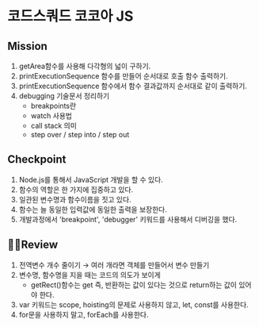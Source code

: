 # 코드스쿼드 코코아 JS
## Mission
1. getArea함수를 사용해 다각형의 넓이 구하기.
2. printExecutionSequence 함수를 만들어 순서대로 호출 함수 출력하기.
3. printExecutionSequence 함수에서 함수 결과값까지 순서대로 같이 출력하기.
4. debugging 기술문서 정리하기
   + breakpoints란 
   + watch 사용법
   + call stack 의미
   + step over / step into / step out
  
## Checkpoint
1. Node.js를 통해서 JavaScript 개발을 할 수 있다.
2. 함수의 역할은 한 가지에 집중하고 있다.
3. 일관된 변수명과 함수이름을 짓고 있다.
4. 함수는 늘 동일한 입력값에 동일한 출력을 보장한다.
5. 개발과정에서 'breakpoint', 'debugger' 키워드를 사용해서 디버깅을 했다.

## 👊🏼Review
1. 전역변수 개수 줄이기 → 여러 개라면 객체를 만들어서 변수 만들기
2. 변수명, 함수명을 지을 때는 코드의 의도가 보이게
   - getRect()함수는 get 즉, 반환하는 값이 있다는 것으로 return하는 값이 있어야 한다.
3. var 키워드는 scope, hoisting의 문제로 사용하지 않고, let, const를 사용한다.
4. for문을 사용하지 말고, forEach를 사용한다.
